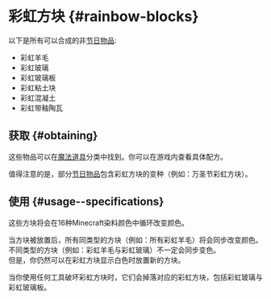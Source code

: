 # 彩虹方块 {#rainbow-blocks}

以下是所有可以合成的非[节日物品](/Seasonal-Categories):

- 彩虹羊毛
- 彩虹玻璃
- 彩虹玻璃板
- 彩虹粘土块
- 彩虹混凝土
- 彩虹带釉陶瓦

## 获取 {#obtaining}

这些物品可以在[魔法道具](/Magical-Gadgets)分类中找到。你可以在游戏内查看具体配方。

值得注意的是，部分[节日物品](/Seasonal-Categories)包含彩虹方块的变种（例如：万圣节彩虹方块）。

## 使用 {#usage--specifications}

这些方块将会在16种Minecraft染料颜色中循环改变颜色。

当方块被放置后，所有同类型的方块（例如：所有彩虹羊毛）将会同步改变颜色。  
不同类型的方块（例如：彩虹羊毛与彩虹玻璃）不一定会同步变色。  
但是，你仍然可以在彩虹方块显示白色时放置新的方块。

当你使用任何工具破坏彩虹方块时，它们会掉落对应的彩虹方块，包括彩虹玻璃与彩虹玻璃板。
